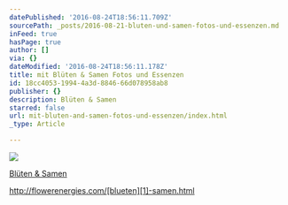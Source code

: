 ```yaml
---
datePublished: '2016-08-24T18:56:11.709Z'
sourcePath: _posts/2016-08-21-bluten-und-samen-fotos-und-essenzen.md
inFeed: true
hasPage: true
author: []
via: {}
dateModified: '2016-08-24T18:56:11.178Z'
title: mit Blüten & Samen Fotos und Essenzen
id: 18cc4053-1994-4a3d-8846-66d078958ab8
publisher: {}
description: Blüten & Samen
starred: false
url: mit-bluten-and-samen-fotos-und-essenzen/index.html
_type: Article

---
```

![](https://the-grid-user-content.s3-us-west-2.amazonaws.com/66acbb4d-11f1-4d60-8ee7-74758483c83f.jpg)

[Blüten & Samen][0]

http://flowerenergies.com/[blueten][1]-samen.html

[0]: http://flowerenergies.com/blueten-samen.html
[1]: http://flowerenergies.com/blueten-samen.html "Blüten & Samen"